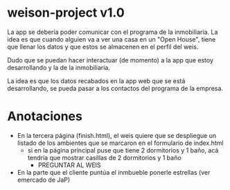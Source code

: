# weison-project v1.0

La app se debería poder comunicar con el programa de la inmobiliaria.
La idea es que cuando alguien va a ver una casa en un "Open House", tiene que llenar los datos y que estos se almacenen en el perfil del weis.

Dudo que se puedan hacer interactuar (de momento) a la app que estoy desarrollando y la de la inmobiliaria.

La idea es que los datos recabados en la app web que se está desarrollando, se pueda pasar a los contactos del programa de la empresa.


# Anotaciones
- En la tercera página (finish.html), el weis quiere que se despliegue un listado de los ambientes que se marcaron en el formulario de index.html
    - si en la página principal puse que tiene 2 dormitorios y 1 baño, acá tendría que mostrar casillas de 2 dormitorios y 1 baño
        - PREGUNTAR AL WEIS
- En la parte que el cliente puntúa el inmbueble ponerle estrellas (ver emercado de JaP)